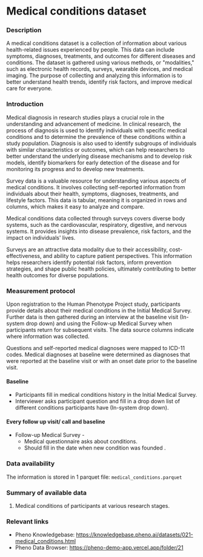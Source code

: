 # Medical conditions dataset  

### Description 

A medical conditions dataset is a collection of information about various health-related issues experienced by people. This data can include symptoms, diagnoses, treatments, and outcomes for different diseases and conditions. The dataset is gathered using various methods, or "modalities," such as electronic health records, surveys, wearable devices, and medical imaging. The purpose of collecting and analyzing this information is to better understand health trends, identify risk factors, and improve medical care for everyone.

### Introduction

Medical diagnosis in research studies plays a crucial role in the understanding and advancement of medicine. In clinical research, the process of diagnosis is used to identify individuals with specific medical conditions and to determine the prevalence of these conditions within a study population. Diagnosis is also used to identify subgroups of individuals with similar characteristics or outcomes, which can help researchers to better understand the underlying disease mechanisms and to develop risk models, identify biomarkers for early detection of the disease and for monitoring its progress and to develop  new treatments.

Survey data is a valuable resource for understanding various aspects of medical conditions. It involves collecting self-reported information from individuals about their health, symptoms, diagnoses, treatments, and lifestyle factors. This data is tabular, meaning it is organized in rows and columns, which makes it easy to analyze and compare.

Medical conditions data collected through surveys covers diverse body systems, such as the cardiovascular, respiratory, digestive, and nervous systems. It provides insights into disease prevalence, risk factors, and the impact on individuals' lives.

Surveys are an attractive data modality due to their accessibility, cost-effectiveness, and ability to capture patient perspectives. This information helps researchers identify potential risk factors, inform prevention strategies, and shape public health policies, ultimately contributing to better health outcomes for diverse populations.

### Measurement protocol 
<!-- long measurment protocol for the data browser -->
Upon registration to the Human Phenotype Project study, participants provide details about their medical conditions in the Initial Medical Survey. Further data is then gathered during an interview at the baseline visit (In-system drop down) and using the Follow-up Medical Survey when participants return for subsequent visits. The data source columns indicate where information was collected.

Questions and self-reported medical diagnoses were mapped to ICD-11 codes. Medical diagnoses at baseline were determined as diagnoses that were reported at the baseline visit or with an onset date prior to the baseline visit.

#### Baseline
*  Participants fill in medical conditions history in the Initial Medical Survey.
*  Interviewer asks participant question and fill in a drop down list of different conditions participants have (In-system drop down).

#### Every follow up visit/ call and baseline
* Follow-up Medical Survey -
    * Medical questionnaire asks about conditions.
    * Should fill in the date when new condition was founded .

### Data availability 
<!-- for the example notebooks -->
The information is stored in 1 parquet file: `medical_conditions.parquet` 

### Summary of available data 
<!-- for the data browser -->
1. Medical conditions of participants at various research stages.

### Relevant links

* Pheno Knowledgebase: https://knowledgebase.pheno.ai/datasets/021-medical_conditions.html
* Pheno Data Browser: https://pheno-demo-app.vercel.app/folder/21
